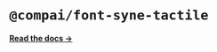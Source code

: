 # `@compai/font-syne-tactile`

[**Read the docs &rarr;**](https://components.ai/docs/typefaces/syne-tactile)
